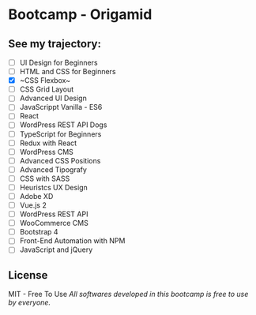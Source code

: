 # Bootcamp - Origamid

## See my trajectory:
- [ ] UI Design for Beginners
- [ ] HTML and CSS for Beginners
- [X] ~CSS Flexbox~
- [ ] CSS Grid Layout
- [ ] Advanced UI Design
- [ ] JavaScrippt Vanilla - ES6
- [ ] React
- [ ] WordPress REST API Dogs
- [ ] TypeScript for Beginners
- [ ] Redux with React
- [ ] WordPress CMS
- [ ] Advanced CSS Positions
- [ ] Advanced Tipografy
- [ ] CSS with SASS
- [ ] Heuristcs UX Design
- [ ] Adobe XD
- [ ] Vue.js 2
- [ ] WordPress REST API
- [ ] WooCommerce CMS
- [ ] Bootstrap 4
- [ ] Front-End Automation with NPM
- [ ] JavaScript and jQuery

## License

MIT - Free To Use
*All softwares developed in this bootcamp is free to use by everyone.*
